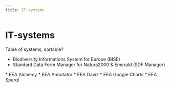 ```yaml
---
title: IT-systems
---
```


# IT-systems

Table of systems, sortable?


* Biodiversity Informations System for Europe (BISE)
* Standard Data Form Manager for Natura2000 & Emerald (SDF Manager)

<div style="display:none" class="generated_start">generated items start</div>
* EEA Alchemy
* EEA Annotator
* EEA Daviz
* EEA Google Charts
* EEA Sparql
<div style="display:none" class="generated_end">generated items end</div>